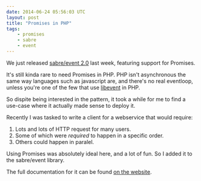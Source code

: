 ```yaml
---
date: 2014-06-24 05:56:03 UTC
layout: post
title: "Promises in PHP"
tags:
    - promises
    - sabre
    - event
---
```


We just released [sabre/event 2.0][1] last week, featuring support for
Promises.

It's still kinda rare to need Promises in PHP. PHP isn't asynchronous the same
way languages such as javascript are, and there's no real eventloop, unless
you're one of the few that use [libevent][2] in PHP.

So dispite being interested in the pattern, it took a while for me to find a
use-case where it actually made sense to deploy it.

Recently I was tasked to write a client for a webservice that would require:

1. Lots and lots of HTTP request for many users.
2. Some of which were _required_ to happen in a specific order.
3. Others could happen in paralel.

Using Promises was absolutely ideal here, and a lot of fun. So I added it
to the sabre/event library.

The full documentation for it can be found [on the website][3].

[1]: http://sabre.io/event/
[2]: http://www.php.net/manual/en/book.libevent.php
[3]: http://sabre.io/event/promise/
